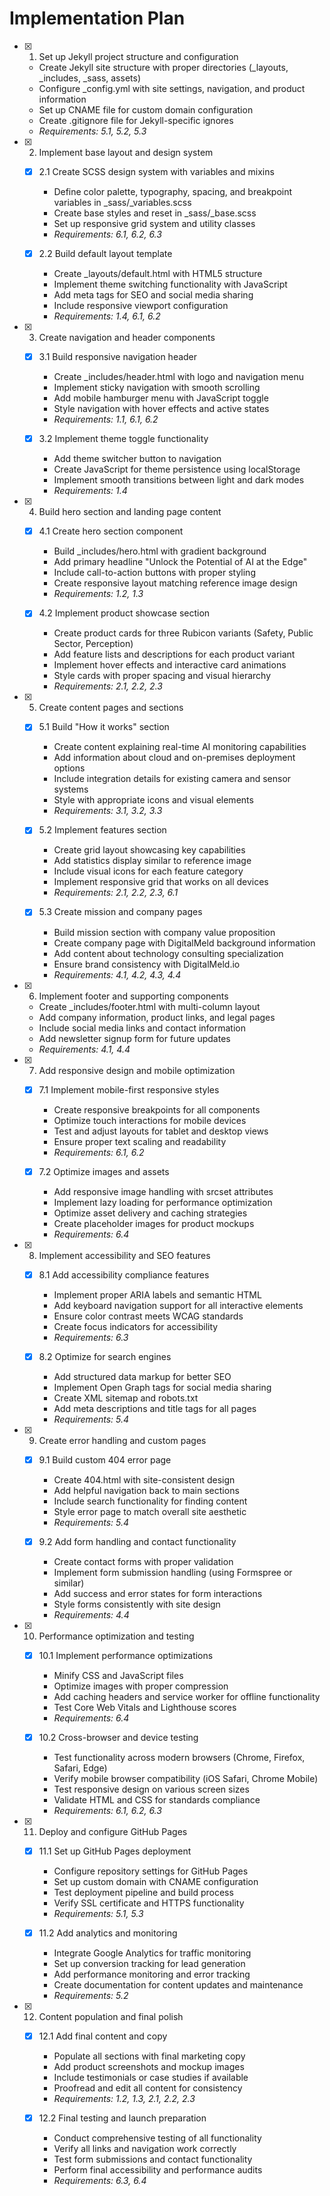 # Implementation Plan

- [x] 1. Set up Jekyll project structure and configuration
  - Create Jekyll site structure with proper directories (_layouts, _includes, _sass, assets)
  - Configure _config.yml with site settings, navigation, and product information
  - Set up CNAME file for custom domain configuration
  - Create .gitignore file for Jekyll-specific ignores
  - _Requirements: 5.1, 5.2, 5.3_

- [x] 2. Implement base layout and design system
  - [x] 2.1 Create SCSS design system with variables and mixins
    - Define color palette, typography, spacing, and breakpoint variables in _sass/_variables.scss
    - Create base styles and reset in _sass/_base.scss
    - Set up responsive grid system and utility classes
    - _Requirements: 6.1, 6.2, 6.3_

  - [x] 2.2 Build default layout template
    - Create _layouts/default.html with HTML5 structure
    - Implement theme switching functionality with JavaScript
    - Add meta tags for SEO and social media sharing
    - Include responsive viewport configuration
    - _Requirements: 1.4, 6.1, 6.2_

- [x] 3. Create navigation and header components
  - [x] 3.1 Build responsive navigation header
    - Create _includes/header.html with logo and navigation menu
    - Implement sticky navigation with smooth scrolling
    - Add mobile hamburger menu with JavaScript toggle
    - Style navigation with hover effects and active states
    - _Requirements: 1.1, 6.1, 6.2_

  - [x] 3.2 Implement theme toggle functionality
    - Add theme switcher button to navigation
    - Create JavaScript for theme persistence using localStorage
    - Implement smooth transitions between light and dark modes
    - _Requirements: 1.4_

- [x] 4. Build hero section and landing page content
  - [x] 4.1 Create hero section component
    - Build _includes/hero.html with gradient background
    - Add primary headline "Unlock the Potential of AI at the Edge"
    - Include call-to-action buttons with proper styling
    - Create responsive layout matching reference image design
    - _Requirements: 1.2, 1.3_

  - [x] 4.2 Implement product showcase section
    - Create product cards for three Rubicon variants (Safety, Public Sector, Perception)
    - Add feature lists and descriptions for each product variant
    - Implement hover effects and interactive card animations
    - Style cards with proper spacing and visual hierarchy
    - _Requirements: 2.1, 2.2, 2.3_

- [x] 5. Create content pages and sections
  - [x] 5.1 Build "How it works" section
    - Create content explaining real-time AI monitoring capabilities
    - Add information about cloud and on-premises deployment options
    - Include integration details for existing camera and sensor systems
    - Style with appropriate icons and visual elements
    - _Requirements: 3.1, 3.2, 3.3_

  - [x] 5.2 Implement features section
    - Create grid layout showcasing key capabilities
    - Add statistics display similar to reference image
    - Include visual icons for each feature category
    - Implement responsive grid that works on all devices
    - _Requirements: 2.1, 2.2, 2.3, 6.1_

  - [x] 5.3 Create mission and company pages
    - Build mission section with company value proposition
    - Create company page with DigitalMeld background information
    - Add content about technology consulting specialization
    - Ensure brand consistency with DigitalMeld.io
    - _Requirements: 4.1, 4.2, 4.3, 4.4_

- [x] 6. Implement footer and supporting components
  - Create _includes/footer.html with multi-column layout
  - Add company information, product links, and legal pages
  - Include social media links and contact information
  - Add newsletter signup form for future updates
  - _Requirements: 4.1, 4.4_

- [x] 7. Add responsive design and mobile optimization
  - [x] 7.1 Implement mobile-first responsive styles
    - Create responsive breakpoints for all components
    - Optimize touch interactions for mobile devices
    - Test and adjust layouts for tablet and desktop views
    - Ensure proper text scaling and readability
    - _Requirements: 6.1, 6.2_

  - [x] 7.2 Optimize images and assets
    - Add responsive image handling with srcset attributes
    - Implement lazy loading for performance optimization
    - Optimize asset delivery and caching strategies
    - Create placeholder images for product mockups
    - _Requirements: 6.4_

- [x] 8. Implement accessibility and SEO features
  - [x] 8.1 Add accessibility compliance features
    - Implement proper ARIA labels and semantic HTML
    - Add keyboard navigation support for all interactive elements
    - Ensure color contrast meets WCAG standards
    - Create focus indicators for accessibility
    - _Requirements: 6.3_

  - [x] 8.2 Optimize for search engines
    - Add structured data markup for better SEO
    - Implement Open Graph tags for social media sharing
    - Create XML sitemap and robots.txt
    - Add meta descriptions and title tags for all pages
    - _Requirements: 5.4_

- [x] 9. Create error handling and custom pages
  - [x] 9.1 Build custom 404 error page
    - Create 404.html with site-consistent design
    - Add helpful navigation back to main sections
    - Include search functionality for finding content
    - Style error page to match overall site aesthetic
    - _Requirements: 5.4_

  - [x] 9.2 Add form handling and contact functionality
    - Create contact forms with proper validation
    - Implement form submission handling (using Formspree or similar)
    - Add success and error states for form interactions
    - Style forms consistently with site design
    - _Requirements: 4.4_

- [x] 10. Performance optimization and testing
  - [x] 10.1 Implement performance optimizations
    - Minify CSS and JavaScript files
    - Optimize images with proper compression
    - Add caching headers and service worker for offline functionality
    - Test Core Web Vitals and Lighthouse scores
    - _Requirements: 6.4_

  - [x] 10.2 Cross-browser and device testing
    - Test functionality across modern browsers (Chrome, Firefox, Safari, Edge)
    - Verify mobile browser compatibility (iOS Safari, Chrome Mobile)
    - Test responsive design on various screen sizes
    - Validate HTML and CSS for standards compliance
    - _Requirements: 6.1, 6.2, 6.3_

- [x] 11. Deploy and configure GitHub Pages
  - [x] 11.1 Set up GitHub Pages deployment
    - Configure repository settings for GitHub Pages
    - Set up custom domain with CNAME configuration
    - Test deployment pipeline and build process
    - Verify SSL certificate and HTTPS functionality
    - _Requirements: 5.1, 5.3_

  - [x] 11.2 Add analytics and monitoring
    - Integrate Google Analytics for traffic monitoring
    - Set up conversion tracking for lead generation
    - Add performance monitoring and error tracking
    - Create documentation for content updates and maintenance
    - _Requirements: 5.2_

- [x] 12. Content population and final polish
  - [x] 12.1 Add final content and copy
    - Populate all sections with final marketing copy
    - Add product screenshots and mockup images
    - Include testimonials or case studies if available
    - Proofread and edit all content for consistency
    - _Requirements: 1.2, 1.3, 2.1, 2.2, 2.3_

  - [x] 12.2 Final testing and launch preparation
    - Conduct comprehensive testing of all functionality
    - Verify all links and navigation work correctly
    - Test form submissions and contact functionality
    - Perform final accessibility and performance audits
    - _Requirements: 6.3, 6.4_